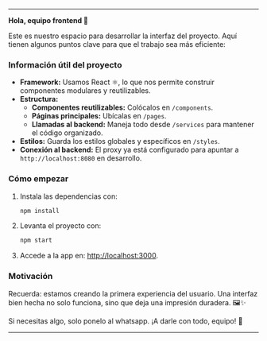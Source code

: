 
---

**Hola, equipo frontend 👋**

Este es nuestro espacio para desarrollar la interfaz del proyecto. Aquí tienen algunos puntos clave para que el trabajo sea más eficiente:

### **Información útil del proyecto**
- **Framework:** Usamos React ⚛️, lo que nos permite construir componentes modulares y reutilizables.
- **Estructura:**  
  - **Componentes reutilizables:** Colócalos en `/components`.  
  - **Páginas principales:** Ubícalas en `/pages`.  
  - **Llamadas al backend:** Maneja todo desde `/services` para mantener el código organizado.  
- **Estilos:** Guarda los estilos globales y específicos en `/styles`.  
- **Conexión al backend:** El proxy ya está configurado para apuntar a `http://localhost:8080` en desarrollo.

### **Cómo empezar**
1. Instala las dependencias con:
   ```bash
   npm install
   ```
2. Levanta el proyecto con:
   ```bash
   npm start
   ```
3. Accede a la app en: [http://localhost:3000](http://localhost:3000).

### **Motivación**
Recuerda: estamos creando la primera experiencia del usuario. Una interfaz bien hecha no solo funciona, sino que deja una impresión duradera. 🖼️✨  

Si necesitas algo, solo ponelo al whatsapp. ¡A darle con todo, equipo! 💪

--- 


